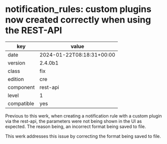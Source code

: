 [//]: # (werk v2)
# notification_rules: custom plugins now created correctly when using the REST-API

key        | value
---------- | ---
date       | 2024-01-22T08:18:31+00:00
version    | 2.4.0b1
class      | fix
edition    | cre
component  | rest-api
level      | 1
compatible | yes


Previous to this werk, when creating a notification rule with a custom
plugin via the rest-api, the parameters were not being shown in the UI
as expected. The reason being, an incorrect format being saved to file.

This werk addresses this issue by correcting the format being saved to
file.